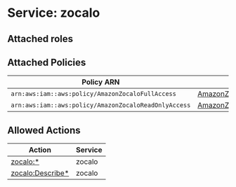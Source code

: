 # Service: zocalo

## Attached roles

## Attached Policies

| Policy ARN | Policy Name |
|------------|-------------|
| `arn:aws:iam::aws:policy/AmazonZocaloFullAccess` | [AmazonZocaloFullAccess](../policies.md#amazonzocalofullaccess) |
| `arn:aws:iam::aws:policy/AmazonZocaloReadOnlyAccess` | [AmazonZocaloReadOnlyAccess](../policies.md#amazonzocaloreadonlyaccess) |

## Allowed Actions

| Action | Service |
|--------|---------|
| [zocalo:*](../actions.md#zocalo:all) | zocalo |
| [zocalo:Describe*](../actions.md#zocalo:describeall) | zocalo |